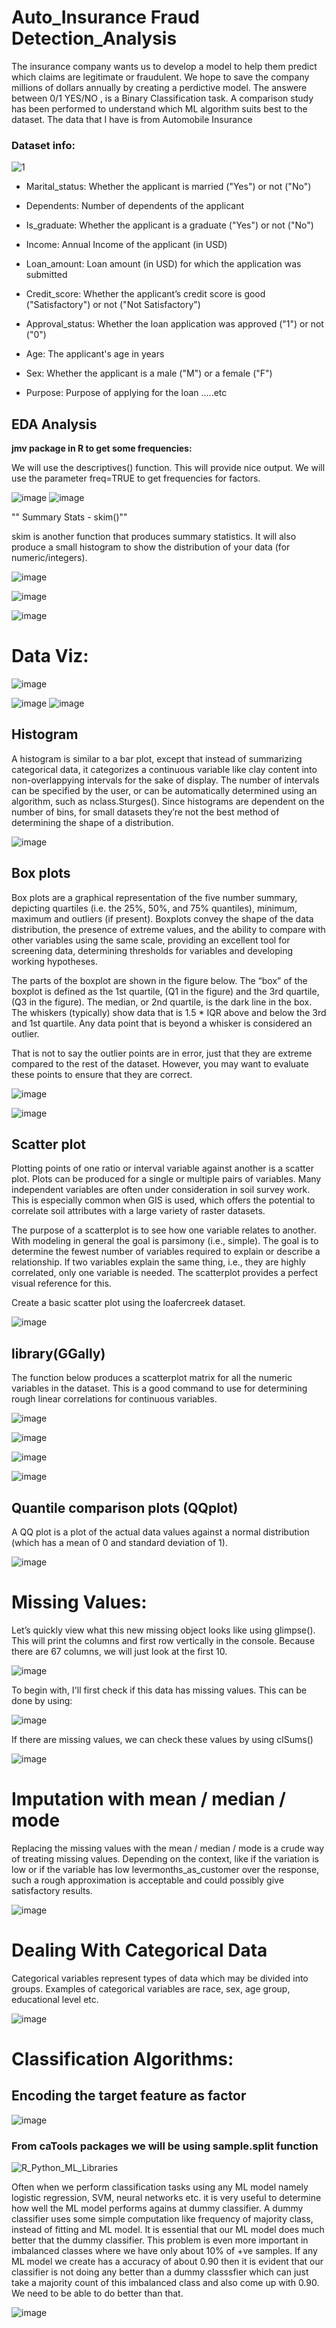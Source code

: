 # Auto_Insurance Fraud Detection_Analysis
 The insurance company wants us to develop a model to help them predict which claims are legitimate or fraudulent. We hope to save the company millions of dollars annually by creating a perdictive model.  The answere between 0/1 YES/NO , is a Binary Classification task. A comparison study has been performed to understand which ML algorithm suits best to the dataset. The data that I have is from Automobile Insurance

### Dataset info:

![1](https://user-images.githubusercontent.com/92646311/201808224-785e00e4-eaa5-4d03-b633-7af74c7440c1.png)


- Marital_status: Whether the applicant is married ("Yes") or not ("No")

- Dependents: Number of dependents of the applicant

- Is_graduate: Whether the applicant is a graduate ("Yes") or not ("No")

- Income: Annual Income of the applicant (in USD)

- Loan_amount: Loan amount (in USD) for which the application was submitted

- Credit_score: Whether the applicant’s credit score is good ("Satisfactory") or not ("Not Satisfactory")

- Approval_status: Whether the loan application was approved ("1") or not ("0")

- Age: The applicant's age in years

- Sex: Whether the applicant is a male ("M") or a female ("F")

- Purpose: Purpose of applying for the loan   .....etc

## EDA Analysis

**jmv package in R to get some frequencies:**

We will use the descriptives() function. This will provide nice output. We will use the parameter freq=TRUE to get frequencies for factors.

![image](https://user-images.githubusercontent.com/92646311/201808599-0c3cff45-1f6d-4163-ab4c-4a4057f3f5ea.png)
![image](https://user-images.githubusercontent.com/92646311/201808770-49ef0a93-8026-4ebd-b6c5-c8a4029df7e1.png)

"" Summary Stats - skim()""

skim is another function that produces summary statistics. It will also produce a small histogram to show the distribution of your data (for numeric/integers).

![image](https://user-images.githubusercontent.com/92646311/201809636-44cad497-6ae3-4dab-bda8-be9eb59e4770.png)

![image](https://user-images.githubusercontent.com/92646311/201809688-123cab53-db48-4023-879e-88d42f79164b.png)

![image](https://user-images.githubusercontent.com/92646311/201809718-ae49b875-7e25-434a-bd01-441eb91ccf22.png)

# Data Viz:

![image](https://user-images.githubusercontent.com/92646311/201809811-382ad16a-cde9-4b40-b54c-0bece7682bea.png)

![image](https://user-images.githubusercontent.com/92646311/201809972-a35ec069-5382-477c-a68d-629c67706ec6.png)
![image](https://user-images.githubusercontent.com/92646311/201809998-73b9cd7d-0ef4-40ca-bc72-a3f91ee2a323.png)

##  Histogram
A histogram is similar to a bar plot, except that instead of summarizing categorical data, it categorizes a continuous variable like clay content into non-overlappying intervals for the sake of display. The number of intervals can be specified by the user, or can be automatically determined using an algorithm, such as nclass.Sturges(). Since histograms are dependent on the number of bins, for small datasets they’re not the best method of determining the shape of a distribution.

![image](https://user-images.githubusercontent.com/92646311/201810116-334bcf2f-7819-41c8-b9c7-b2df32f79bbb.png)

##  Box plots
Box plots are a graphical representation of the five number summary, depicting quartiles (i.e. the 25%, 50%, and 75% quantiles), minimum, maximum and outliers (if present). Boxplots convey the shape of the data distribution, the presence of extreme values, and the ability to compare with other variables using the same scale, providing an excellent tool for screening data, determining thresholds for variables and developing working hypotheses.

The parts of the boxplot are shown in the figure below. The “box” of the boxplot is defined as the 1st quartile, (Q1 in the figure) and the 3rd quartile, (Q3 in the figure). The median, or 2nd quartile, is the dark line in the box. The whiskers (typically) show data that is 1.5 * IQR above and below the 3rd and 1st quartile. Any data point that is beyond a whisker is considered an outlier.

That is not to say the outlier points are in error, just that they are extreme compared to the rest of the dataset. However, you may want to evaluate these points to ensure that they are correct.

![image](https://user-images.githubusercontent.com/92646311/201810218-59d40f93-bf7c-4920-b2ea-33f06bf0af28.png)

![image](https://user-images.githubusercontent.com/92646311/201810243-66787381-af35-4bea-842f-76b5aa7d3082.png)

##  Scatter plot 
Plotting points of one ratio or interval variable against another is a scatter plot. Plots can be produced for a single or multiple pairs of variables. Many independent variables are often under consideration in soil survey work. This is especially common when GIS is used, which offers the potential to correlate soil attributes with a large variety of raster datasets.

The purpose of a scatterplot is to see how one variable relates to another. With modeling in general the goal is parsimony (i.e., simple). The goal is to determine the fewest number of variables required to explain or describe a relationship. If two variables explain the same thing, i.e., they are highly correlated, only one variable is needed. The scatterplot provides a perfect visual reference for this.

Create a basic scatter plot using the loafercreek dataset.

![image](https://user-images.githubusercontent.com/92646311/201810310-2090d7d1-195c-458e-8d55-82cae2669416.png)

## library(GGally)
The function below produces a scatterplot matrix for all the numeric variables in the dataset. This is a good command to use for determining rough linear correlations for continuous variables.

![image](https://user-images.githubusercontent.com/92646311/201810577-89e3607a-2ee5-46cf-b189-4e5e846c5cca.png)

![image](https://user-images.githubusercontent.com/92646311/201810602-26cf96d0-bc9c-4b81-97f1-75a31fa345b7.png)

![image](https://user-images.githubusercontent.com/92646311/201810688-fd4276f2-8fd5-4234-9d73-1239f48e7f00.png)

![image](https://user-images.githubusercontent.com/92646311/201810728-a480c55e-266d-4133-8a68-90a4a41784d1.png)

## Quantile comparison plots (QQplot)

A QQ plot is a plot of the actual data values against a normal distribution (which has a mean of 0 and standard deviation of 1).

![image](https://user-images.githubusercontent.com/92646311/201810879-e0cdd044-9328-4692-a082-2b75806fd647.png)

# Missing Values:

Let’s quickly view what this new missing object looks like using glimpse(). This will print the columns and first row vertically in the console. Because there are 67 columns, we will just look at the first 10.

![image](https://user-images.githubusercontent.com/92646311/201811324-745e4e90-f0ff-4703-afc6-16079c764d3d.png)

To begin with, I'll first check if this data has missing values. This can be done by using:

![image](https://user-images.githubusercontent.com/92646311/201811395-28237184-85f2-4be4-ad02-9595aa2a9997.png)

If there are missing values, we can check these values by using clSums()

![image](https://user-images.githubusercontent.com/92646311/201811469-0b6d7165-4a50-45f9-8a47-ee641c728f3b.png)

# Imputation with mean / median / mode

Replacing the missing values with the mean / median / mode is a crude way of treating missing values. Depending on the context, like if the variation is low or if the variable has low levermonths_as_customer over the response, such a rough approximation is acceptable and could possibly give satisfactory results.

![image](https://user-images.githubusercontent.com/92646311/201811588-7d818087-5bbd-4fc5-94f2-719b69b008e2.png)

# Dealing With Categorical Data

Categorical variables represent types of data which may be divided into groups. Examples of categorical variables are race, sex, age group, educational level etc.

![image](https://user-images.githubusercontent.com/92646311/201812049-65c7ab1d-3baf-44f1-abb4-1aab9c58f57a.png)

# Classification Algorithms:

## Encoding the target feature as factor

![image](https://user-images.githubusercontent.com/92646311/201812801-8a255670-7187-4e5b-ab80-d75bdec19f62.png)

###  From caTools packages we will be using sample.split function

![R_Python_ML_Libraries](https://user-images.githubusercontent.com/92646311/201812996-487e3998-df35-48b2-aa2b-cc629ee85cb5.png)


Often when we perform classification tasks using any ML model namely logistic regression, SVM, neural networks etc. it is very useful to determine how well the ML model performs agains at dummy classifier. A dummy classifier uses some simple computation like frequency of majority class, instead of fitting and ML model. It is essential that our ML model does much better that the dummy classifier. This problem is even more important in imbalanced classes where we have only about 10% of +ve samples. If any ML model we create has a accuracy of about 0.90 then it is evident that our classifier is not doing any better than a dummy classsfier which can just take a majority count of this imbalanced class and also come up with 0.90. We need to be able to do better than that.


![image](https://user-images.githubusercontent.com/92646311/201812463-70d4f540-2c6d-47b8-8012-bd440b8bbe5e.png)






